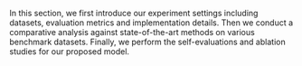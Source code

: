 
In this section, we first introduce our experiment settings including datasets, evaluation metrics and implementation details. Then we conduct a comparative analysis against state-of-the-art methods on various benchmark datasets. Finally, we perform the self-evaluations and ablation studies for our proposed model.
